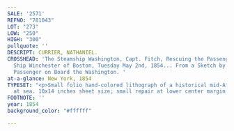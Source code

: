 ```yaml
---
SALE: '2571'
REFNO: "781043"
LOT: "273"
LOW: "250"
HIGH: "300"
pullquote: ''
DESCRIPT: CURRIER, NATHANIEL.
CROSSHEAD: 'The Steamship Washington, Capt. Fitch, Rescuing the Passengers of the
  Ship Winchester of Boston, Tuesday May 2nd, 1854... From a Sketch by Mr. Vincent,
  Passenger on Board the Washington. '
at-a-glance: New York, 1854
TYPESET: "<p>Small folio hand-colored lithograph of a historical mid-Atlantic rescue
  at sea. 10x14 inches sheet size; small repair at lower center margin otherwise nice.</p>"
FOOTNOTE: ''
year: 1854
background_color: "#ffffff"

---
```

